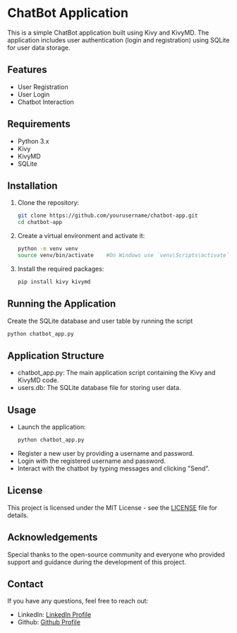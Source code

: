 # ChatBot Application

This is a simple ChatBot application built using Kivy and KivyMD. The application includes user authentication (login and registration) using SQLite for user data storage.

## Features

- User Registration
- User Login
- Chatbot Interaction

## Requirements

- Python 3.x
- Kivy
- KivyMD
- SQLite

## Installation

1. Clone the repository:
   ```bash
   git clone https://github.com/yourusername/chatbot-app.git
   cd chatbot-app
   ```

2. Create a virtual environment and activate it:
   ```bash
   python -m venv venv
   source venv/bin/activate    #On Windows use `venv\Scripts\activate`
   ```

3. Install the required packages:
   ```bash
   pip install kivy kivymd
   ```

## Running the Application
Create the SQLite database and user table by running the script
```bash
python chatbot_app.py
```

## Application Structure

- chatbot_app.py: The main application script containing the Kivy and KivyMD code.
- users.db: The SQLite database file for storing user data.

## Usage
- Launch the application:
  ```bash
  python chatbot_app.py
  ```
- Register a new user by providing a username and password.
- Login with the registered username and password.
- Interact with the chatbot by typing messages and clicking "Send".

## License
This project is licensed under the MIT License - see the [LICENSE](LICENSE) file for details.

## Acknowledgements
Special thanks to the open-source community and everyone who provided support and guidance during the development of this project.

## Contact
If you have any questions, feel free to reach out:
- LinkedIn: [LinkedIn Profile](https://www.linkedin.com/in/sivapriya-b-3b2a72294/)
- Github: [Github Profile](https://github.com/SIVAPRIYA-3065)
